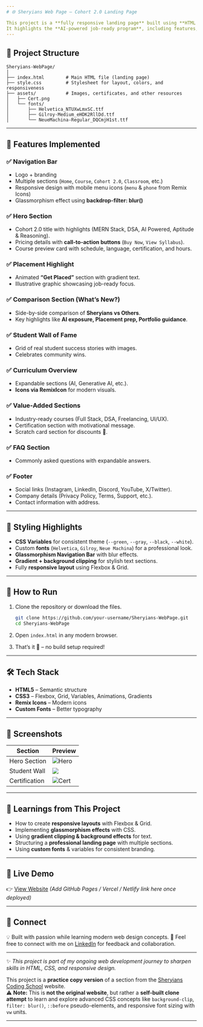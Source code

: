 ```yaml
---
# 🌐 Sheryians Web Page – Cohort 2.0 Landing Page

This project is a **fully responsive landing page** built using **HTML & CSS** for **Sheryians Coding School – Cohort 2.0**.
It highlights the **AI-powered job-ready program**, including features, student success, syllabus details, and pricing.
---
```


## 📂 Project Structure

```
Sheryians-WebPage/
│
├── index.html        # Main HTML file (landing page)
├── style.css         # Stylesheet for layout, colors, and responsiveness
├── assets/           # Images, certificates, and other resources
│   ├── Cert.png
│   └── fonts/
│       ├── Helvetica_NTUXwLmxSC.ttf
│       ├── Gilroy-Medium_eHDK2RllDd.ttf
│       └── NeueMachina-Regular_DQCmjH1st.ttf
```

---

## 🎨 Features Implemented

### ✅ Navigation Bar

- Logo + branding
- Multiple sections (`Home`, `Course`, `Cohort 2.0`, `Classroom`, etc.)
- Responsive design with mobile menu icons (`menu` & `phone` from Remix Icons)
- Glassmorphism effect using **backdrop-filter: blur()**

### ✅ Hero Section

- Cohort 2.0 title with highlights (MERN Stack, DSA, AI Powered, Aptitude & Reasoning).
- Pricing details with **call-to-action buttons** (`Buy Now`, `View Syllabus`).
- Course preview card with schedule, language, certification, and hours.

### ✅ Placement Highlight

- Animated **“Get Placed”** section with gradient text.
- Illustrative graphic showcasing job-ready focus.

### ✅ Comparison Section (What’s New?)

- Side-by-side comparison of **Sheryians vs Others**.
- Key highlights like **AI exposure, Placement prep, Portfolio guidance**.

### ✅ Student Wall of Fame

- Grid of real student success stories with images.
- Celebrates community wins.

### ✅ Curriculum Overview

- Expandable sections (AI, Generative AI, etc.).
- **Icons via RemixIcon** for modern visuals.

### ✅ Value-Added Sections

- Industry-ready courses (Full Stack, DSA, Freelancing, UI/UX).
- Certification section with motivational message.
- Scratch card section for discounts 🎉.

### ✅ FAQ Section

- Commonly asked questions with expandable answers.

### ✅ Footer

- Social links (Instagram, LinkedIn, Discord, YouTube, X/Twitter).
- Company details (Privacy Policy, Terms, Support, etc.).
- Contact information with address.

---

## 🎨 Styling Highlights

- **CSS Variables** for consistent theme (`--green`, `--gray`, `--black`, `--white`).
- Custom **fonts** (`Helvetica`, `Gilroy`, `Neue Machina`) for a professional look.
- **Glassmorphism Navigation Bar** with blur effects.
- **Gradient + background clipping** for stylish text sections.
- Fully **responsive layout** using Flexbox & Grid.

---

## 🚀 How to Run

1. Clone the repository or download the files.

   ```bash
   git clone https://github.com/your-username/Sheryians-WebPage.git
   cd Sheryians-WebPage
   ```

2. Open `index.html` in any modern browser.

3. That’s it 🎉 – no build setup required!

---

## 🛠️ Tech Stack

- **HTML5** – Semantic structure
- **CSS3** – Flexbox, Grid, Variables, Animations, Gradients
- **Remix Icons** – Modern icons
- **Custom Fonts** – Better typography

---

## 📸 Screenshots

| Section       | Preview                                                 |
| ------------- | ------------------------------------------------------- |
| Hero Section  | ![Hero](./sheryiansWebPage/assets/SheryiansWebPage.png) |
| Student Wall  | ![](./sheryiansWebPage/assets/StudentWall.png)          |
| Certification | ![Cert](./sheryiansWebPage/assets/Cert.png)             |

---

## 🌟 Learnings from This Project

- How to create **responsive layouts** with Flexbox & Grid.
- Implementing **glassmorphism effects** with CSS.
- Using **gradient clipping & background effects** for text.
- Structuring a **professional landing page** with multiple sections.
- Using **custom fonts** & variables for consistent branding.

---

## 🔗 Live Demo

👉 [View Website](#) _(Add GitHub Pages / Vercel / Netlify link here once deployed)_

---

## 🤝 Connect

💡 Built with passion while learning modern web design concepts.
📩 Feel free to connect with me on [LinkedIn](https://linkedin.com) for feedback and collaboration.

---

✨ _This project is part of my ongoing web development journey to sharpen skills in HTML, CSS, and responsive design._

This project is a **practice copy version** of a section from the [Sheryians Coding School](https://sheryians.com) website.  
⚠️ **Note:** This is **not the original website**, but rather a **self-built clone attempt** to learn and explore advanced CSS concepts like `background-clip`, `filter: blur()`, `::before` pseudo-elements, and responsive font sizing with `vw` units.

---


